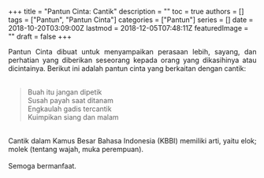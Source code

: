 +++
title = "Pantun Cinta: Cantik"
description = ""
toc = true
authors = []
tags = ["Pantun", "Pantun Cinta"]
categories = ["Pantun"]
series = []
date = 2018-10-20T03:09:00Z
lastmod = 2018-12-05T07:48:11Z
featuredImage = ""
draft = false
+++

<div style="text-align: justify;">Pantun Cinta dibuat untuk menyampaikan perasaan lebih, sayang, dan perhatian yang diberikan seseorang kepada orang yang dikasihinya atau dicintainya. Berikut ini adalah pantun cinta yang berkaitan dengan cantik:<br /><br />
<blockquote class="tr_bq">Buah itu jangan dipetik<br />Susah payah saat ditanam<br />Engkaulah gadis tercantik<br />Kuimpikan siang dan malam</blockquote><br />
Cantik dalam Kamus Besar Bahasa Indonesia (KBBI) memiliki arti, yaitu elok; molek (tentang wajah, muka perempuan).<br /><br />
Semoga bermanfaat.</div>
